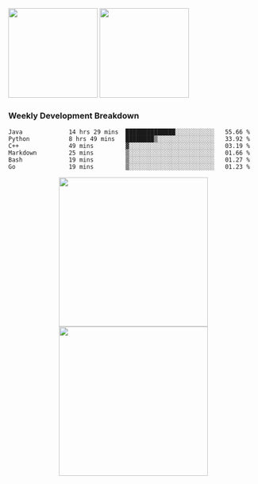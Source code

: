 <div>
  <img src = "https://github-readme-stats.vercel.app/api/top-langs/?username=Okabe-Rintarou-0&layout=compact&langs_count=8&hide=TeX,Makefile,CMake,Perl,Shell&theme=dracula" height="180px" />
  
  <img src = "https://github-readme-stats.vercel.app/api?username=Okabe-Rintarou-0&show_icons=true&theme=dracula" height="180px" />
  
</div>

### Weekly Development Breakdown
<!--START_SECTION:waka-->

```text
Java             14 hrs 29 mins  ██████████████░░░░░░░░░░░   55.66 %
Python           8 hrs 49 mins   ████████▒░░░░░░░░░░░░░░░░   33.92 %
C++              49 mins         ▓░░░░░░░░░░░░░░░░░░░░░░░░   03.19 %
Markdown         25 mins         ▒░░░░░░░░░░░░░░░░░░░░░░░░   01.66 %
Bash             19 mins         ▒░░░░░░░░░░░░░░░░░░░░░░░░   01.27 %
Go               19 mins         ▒░░░░░░░░░░░░░░░░░░░░░░░░   01.23 %
```

<!--END_SECTION:waka-->

<p align="center">
    <img src="https://wakatime.com/share/@c0fc2eae-3121-4f9e-8064-2a0f57352f62/e973be70-27aa-421b-88f5-96824ac76947.svg" height="300em"/>
    <img src="https://wakatime.com/share/@c0fc2eae-3121-4f9e-8064-2a0f57352f62/602e3ec4-11ce-4368-87bc-684fd89aaebb.svg" height="300em"/>
</p>


